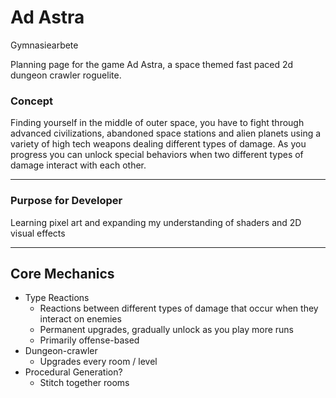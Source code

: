 # Ad Astra
Gymnasiearbete

Planning page for the game Ad Astra, a space themed fast paced 2d dungeon crawler roguelite.

### **Concept**

Finding yourself in the middle of outer space, you have to fight through advanced civilizations, abandoned space stations and alien planets using a variety of high tech weapons dealing different types of damage. As you progress you can unlock special behaviors when two different types of damage interact with each other.

---

### Purpose for Developer

Learning pixel art and expanding my understanding of shaders and 2D visual effects

---

## Core Mechanics

- Type Reactions
    - Reactions between different types of damage that occur when they interact on enemies
    - Permanent upgrades, gradually unlock as you play more runs
    - Primarily offense-based
- Dungeon-crawler
    - Upgrades every room / level
- Procedural Generation?
    - Stitch together rooms
